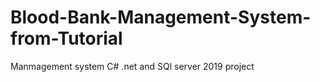 # Blood-Bank-Management-System-from-Tutorial
Manmagement system
C# .net and SQl server 2019 project
